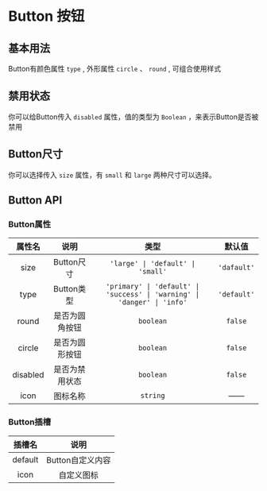 <script setup>
</script>

# Button 按钮

## 基本用法

Button有颜色属性 `type` , 外形属性 `circle` 、 `round` , 可组合使用样式

<preview path="./demo1.vue" title="Button" description="component description content"></preview>

## 禁用状态

你可以给Button传入 `disabled` 属性，值的类型为 `Boolean` ，来表示Button是否被禁用

<preview path="./disabled-demo.vue" title="Button" description="component description content"></preview>

## Button尺寸

你可以选择传入 `size` 属性，有 `small` 和 `large` 两种尺寸可以选择。

<preview path="./size.vue" title="Button" description="component description content"></preview>

## Button API

### Button属性

|  属性名  |      说明      |                                   类型                                   |    默认值   |
|:--------:|:--------------:|:------------------------------------------------------------------------:|:-----------:|
|   size   |   Button尺寸   | `'large' \| 'default' \| 'small'` | `'dafault'` |
|   type   |   Button类型   | `'primary' \| 'default' \| 'success' \| 'warning' \| 'danger' \| 'info'` | `'default'` |
|   round  | 是否为圆角按钮 | `boolean` | `false` |
|  circle  | 是否为圆形按钮 | `boolean` | `false` |
| disabled | 是否为禁用状态 | `boolean` | `false` |
|   icon   |    图标名称    | `string` |      ——     |

### Button插槽

|  插槽名 |       说明       |
|:-------:|:----------------:|
| default | Button自定义内容 |
|   icon  |    自定义图标    |
